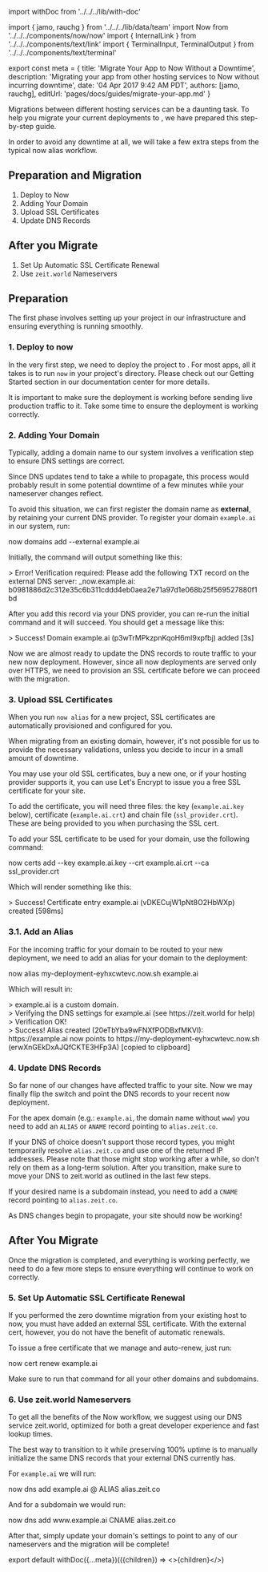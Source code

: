 import withDoc from '../../../lib/with-doc'

import { jamo, rauchg } from '../../../lib/data/team'
import Now from '../../../components/now/now'
import { InternalLink } from '../../../components/text/link'
import {
  TerminalInput,
  TerminalOutput
} from '../../../components/text/terminal'

export const meta = {
  title: 'Migrate Your App to Now Without a Downtime',
  description: 'Migrating your app from other hosting services to Now without incurring downtime',
  date: '04 Apr 2017 9:42 AM PDT',
  authors: [jamo, rauchg],
  editUrl: 'pages/docs/guides/migrate-your-app.md'
}

Migrations between different hosting services can be a daunting task. To help you migrate your current deployments to <Now color="#000"/>, we have prepared this step-by-step guide.

In order to avoid any downtime at all, we will take a few extra steps from the typical <InternalLink href="/docs/features/aliases">now alias</InternalLink> workflow.

## Preparation and Migration

1. Deploy to Now
2. Adding Your Domain
3. Upload SSL Certificates
4. Update DNS Records

## After you Migrate

1. Set Up Automatic SSL Certificate Renewal
2. Use `zeit.world` Nameservers

## Preparation

The first phase involves setting up your project in our infrastructure and ensuring everything is running smoothly.

### 1. Deploy to now

In the very first step, we need to deploy the project to <Now color="#000"/>. For most apps, all it takes is to run `now` in your project's directory. Please check out our <InternalLink href="/docs/getting-started/introduction-to-now">Getting Started</InternalLink> section in our documentation center for more details.

It is important to make sure the deployment is working before sending live production traffic to it. Take some time to ensure the deployment is working correctly.

### 2. Adding Your Domain

Typically, adding a domain name to our system involves a verification step to ensure DNS settings are correct.

Since DNS updates tend to take a while to propagate, this process would probably result in some potential downtime of a few minutes while your nameserver changes reflect.

To avoid this situation, we can first register the domain name as **external**, by retaining your current DNS provider.
To register your domain `example.ai` in our system, run:

<TerminalInput>
  now domains add --external example.ai
</TerminalInput>

Initially, the command will output something like this:

<TerminalOutput>
  &gt; Error! Verification required: Please add the following TXT record on the
  external DNS server: _now.example.ai: b0981886d2c312e35c6b311cddd4eb0aea2e71a97d1e068b25f569527880f1bd
</TerminalOutput>

After you add this record via your DNS provider, you can re-run the initial command and it will succeed. You should get a message like this:

<TerminalOutput>
  &gt; Success! Domain example.ai (p3wTrMPkzpnKqoH6ml9xpfbj) added [3s]
</TerminalOutput>

Now we are almost ready to update the DNS records to route traffic to your new now deployment. However, since all now deployments are served only over HTTPS, we need to provision an SSL certificate before we can proceed with the migration.

### 3. Upload SSL Certificates

When you run `now alias` for a new project, SSL certificates are automatically provisioned and configured for you.

When migrating from an existing domain, however, it's not possible for us to provide the necessary validations, unless you decide to incur in a small amount of downtime.

You may use your old SSL certificates, buy a new one, or if your hosting provider supports it, you can use Let's Encrypt to issue you a free SSL certificate for your site.

To add the certificate, you will need three files: the key (`example.ai.key` below), certificate (`example.ai.crt`) and chain file (`ssl_provider.crt`). These are being provided to you when purchasing the SSL cert.

To add your SSL certificate to be used for your domain, use the following command:

<TerminalInput>
  now certs add --key example.ai.key --crt example.ai.crt --ca ssl_provider.crt
</TerminalInput>

Which will render something like this:

<TerminalOutput>
  &gt; Success! Certificate entry example.ai (vDKECujW1pNt8O2HbWXp) created [598ms]
</TerminalOutput>

### 3.1. Add an Alias

For the incoming traffic for your domain to be routed to your new deployment, we need to add an alias for your domain to the deployment:

<TerminalInput>
  now alias my-deployment-eyhxcwtevc.now.sh example.ai
</TerminalInput>

Which will result in:

<TerminalOutput>
  > example.ai is a custom domain.
  <br />
  > Verifying the DNS settings for example.ai (see https://zeit.world for help)
  <br />
  > Verification OK!
  <br />
  > Success! Alias created (20eTbYba9wFNXfPODBxfMKVI):
https://example.ai now points to https://my-deployment-eyhxcwtevc.now.sh
(erwXnGEkDxAJQfCKTE3HFp3A) [copied to clipboard]
</TerminalOutput>

### 4. Update DNS Records

So far none of our changes have affected traffic to your site. Now we may finally flip the switch and point the DNS records to your recent now deployment.

For the apex domain (e.g.: `example.ai`, the domain name without `www`) you need to add an `ALIAS` or `ANAME` record pointing to `alias.zeit.co`.

If your DNS of choice doesn't support those record types, you might temporarily resolve `alias.zeit.co` and use one of the returned IP addresses. Please note that those might stop working after a while, so don't rely on them as a long-term solution. After you transition, make sure to move your DNS to zeit.world as outlined in the last few steps.

If your desired name is a subdomain instead, you need to add a `CNAME` record pointing to `alias.zeit.co`.

As DNS changes begin to propagate, your site should now be working!

## After You Migrate

Once the migration is completed, and everything is working perfectly, we need to do a few more steps to ensure everything will continue to work on correctly.

### 5. Set Up Automatic SSL Certificate Renewal

If you performed the zero downtime migration from your existing host to now, you must have added an external SSL certificate. With the external cert, however, you do not have the benefit of automatic renewals.

To issue a free certificate that we manage and auto-renew, just run:

<TerminalInput>
  now cert renew example.ai
</TerminalInput>

Make sure to run that command for all your other domains and subdomains.

### 6. Use zeit.world Nameservers

To get all the benefits of the Now workflow, we suggest using our DNS service <InternalLink href="/world">zeit.world</InternalLink>, optimized for both a great developer experience and fast lookup times.

The best way to transition to it while preserving 100% uptime is to manually initialize the same DNS records that your external DNS currently has.

For `example.ai` we will run:

<TerminalInput>
  now dns add example.ai @ ALIAS alias.zeit.co
</TerminalInput>

And for a subdomain we would run:

<TerminalInput>
  now dns add www.example.ai CNAME alias.zeit.co
</TerminalInput>

After that, simply update your domain's settings to point to any of our <InternalLink href="/world#1.-point-your-domains-to-our-nameservers">nameservers</InternalLink> and the migration will be complete!

export default withDoc({...meta})(({children}) => <>{children}</>)

